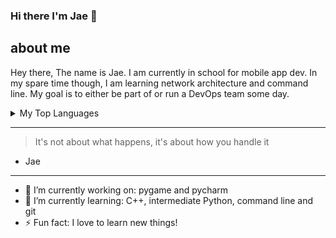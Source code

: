 ### Hi there I'm Jae 👋

<!--
<picture> 
 <source media="(prefers-color-scheme: dark)" srcset="https://github.com/Jae-Solow/Jae-Solow/blob/main/Jimmy%20neg.JPG">
 <source media="(prefers-color-scheme: light)" srcset="https://github.com/Jae-Solow/Jae-Solow/blob/main/PNG%20image.png">
 <img alt="Matrix Solow" src="https://github.com/Jae-Solow/Jae-Solow/blob/main/Matrix_Solow.PNG">
</picture>
-->
<!--I want to make this page look nicer and add a counter to show how many people have visited my page-->

## about me
Hey there, The name is Jae. I am currently in school for mobile app dev. In my spare time though, I am learning network architecture and command line. My goal is to either be part of or run a DevOps team some day.

<details>
<summary>My Top Languages</summary>
 
| Rank | Languages |
|-----:|-----------|
|     1| Python    |
|     2| C++       |
|     3| Swift     |

</details>

---
>It's not about what happens, it's about how you handle it
- Jae
---
- 🔭 I’m currently working on: pygame and pycharm
- 🌱 I’m currently learning: C++, intermediate Python, command line and git
- ⚡ Fun fact: I love to learn new things!
<!-- Remember to finish github pages
-->
